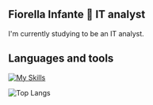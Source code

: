## Fiorella Infante 🌸 IT analyst 

I'm currently studying to be an IT analyst. 

## Languages and tools

[![My Skills](https://skillicons.dev/icons?i=c,cpp,java,haskell,mysql,docker,git,vscode)](https://skillicons.dev)

![Top Langs](https://github-readme-stats.vercel.app/api/top-langs/?username=fiorellainfante&layout=compact&show_icons=true&theme=omni )

<!--
**fiorellainfante/fiorellainfante** is a ✨ _special_ ✨ repository because its `README.md` (this file) appears on your GitHub profile.

Here are some ideas to get you started:

- 🔭 I’m currently working on ...
- 🌱 I’m currently learning ...
- 👯 I’m looking to collaborate on ...
- 🤔 I’m looking for help with ...
- 💬 Ask me about ...
- 📫 How to reach me: ...
- 😄 Pronouns: ...
- ⚡ Fun fact: ...
-->

